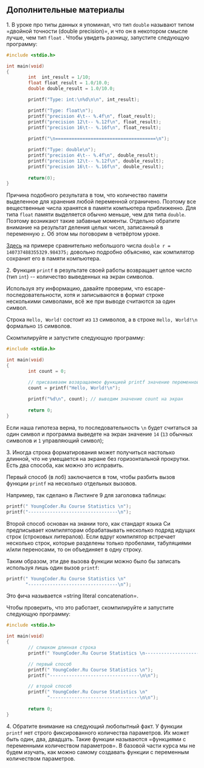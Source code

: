 ## Дополнительные материалы

1\. В уроке про типы данных я упоминал, что тип `double` называют типом =двойной точности (double precision)=, и что он в некотором смысле лучше, чем тип `float` . Чтобы увидеть разницу, запустите следующую программу:

```c
#include <stdio.h>

int main(void)
{
        int  int_result = 1/10;
        float float_result = 1.0/10.0;
        double double_result = 1.0/10.0;

        printf("Type: int:\n%d\n\n", int_result);

        printf("Type: float\n");
        printf("precision 4\t-- %.4f\n", float_result);
        printf("precision 12\t-- %.12f\n", float_result);
        printf("precision 16\t-- %.16f\n", float_result);
        
        printf("\n=====================================\n");

        printf("Type: double\n");
        printf("precision 4\t-- %.4f\n", double_result);
        printf("precision 12\t-- %.12f\n", double_result);
        printf("precision 16\t-- %.16f\n", double_result);
       
        return(0);
}
```

Причина подобного результата в том, что количество памяти выделенное для хранения любой переменной ограничено. Поэтому все вещественные числа хранятся в памяти компьютера приближенно. Для типа `float` памяти выделяется обычно меньше, чем для типа `double`. Поэтому возникают такие забавные моменты. Отдельно обратите внимание на результат деления целых чисел, записанный в переменную `z`. Об этом мы поговорим в четвёртом уроке.

[Здесь](https://stepik.org/lesson/41090/step/8?discussion=12049389&reply=12052387&unit=30904) на примере сравнительно небольшого числа `double r = 140737488355329.984375;` довольно подробно объясняю, как компилятор сохранит его в памяти компьютера.

2\. Функция `printf` в результате своей работы возвращает целое число (тип `int`) -- количество выведенных на экран символов.

Используя эту информацию, давайте проверим, что escape-последовательности, хотя и записываются в формат строке несколькими символами, всё же при выводе считаются за один символ.

Строка `Hello, World!` состоит из `13` символов, а в строке `Hello, World!\n` формально `15` символов. 

Скомпилируйте и запустите следующую программу:

```c
#include <stdio.h>

int main(void)
{
        int count = 0;

        // присваиваем возвращаемое функцией printf значение переменной count
        count = printf("Hello, World!\n"); 
        
        printf("%d\n", count); // выводим значение count на экран
        
        return 0;
}
```
Если наша гипотеза верна, то последовательность `\n` будет считаться за один символ и программа выведете на экран значение `14` (`13` обычных символов и `1` управляющий символ);

3\. Иногда строка форматирования может получиться настолько длинной, что не умещается на экране без горизонтальной прокрутки. Есть два способа, как можно это исправить.

Первый способ (в лоб) заключается в том, чтобы разбить вызов функции `printf` на несколько отдельных вызовов.

Например, так сделано в Листинге 9 для заголовка таблицы:
```c
printf(" YoungCoder.Ru Course Statistics \n");
printf("---------------------------------\n");
```

Второй способ основан на знании того, как стандарт языка Си предписывает компиляторам обрабатаывать несколько подряд идущих строк (строковых литералов). Если вдруг компилятор встречает несколько строк, которые разделены только пробелами, табуляциями и/или переносами, то он объединяет в одну строку.

Таким образом, эти две вызова функции можно было бы записать используя лишь один вызов `printf`:
```c
printf(" YoungCoder.Ru Course Statistics \n"
       "---------------------------------\n");
```

Это фича называется =string literal concatenation=. 

Чтобы проверить, что это работает, скомпилируйте и запустите следующую программу:
```c
#include <stdio.h>

int main(void)
{       
        // слишком длинная строка
        printf(" YoungCoder.Ru Course Statistics \n---------------------------------\n\n");

        // первый способ
        printf(" YoungCoder.Ru Course Statistics \n");
        printf("---------------------------------\n\n");

        // второй способ
        printf(" YoungCoder.Ru Course Statistics \n"
               "---------------------------------\n\n");
        
        return 0;
}
```

4\. Обратите внимание на следующий любопытный факт. У функции `printf` нет строго фиксированного количества параметров. Их может быть один, два, двадцать. Такие функции называются =функциями с переменными количеством параметров=. В базовой части курса мы не будем изучать, как можно самому создавать функции с переменным количеством параметров.